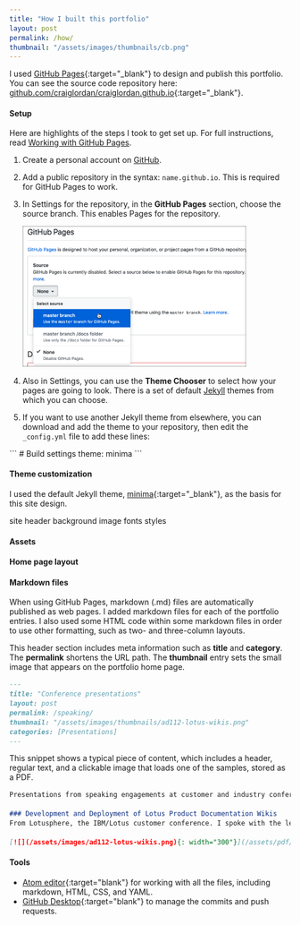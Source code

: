 ```yaml
---
title: "How I built this portfolio"
layout: post
permalink: /how/
thumbnail: "/assets/images/thumbnails/cb.png"
---
```

I used [GitHub Pages](https://pages.github.com/){:target="_blank"} to design and publish this portfolio. You can see the source code repository here: [github.com/craiglordan/craiglordan.github.io](https://github.com/craiglordan/craiglordan.github.io){:target="_blank"}.

#### Setup
Here are highlights of the steps I took to get set up. For full instructions, read [Working with GitHub Pages](https://help.github.com/en/github/working-with-github-pages).
<ol>
<li><p>Create a personal account on <a href="https://github.com/" target="_blank">GitHub</a>.</p></li>
<li><p>Add a public repository in the syntax: <code class="language-plaintext highlighter-rouge">name.github.io</code>. This is required for GitHub Pages to work.</p></li>
<li><p>In Settings for the repository, in the <b>GitHub Pages</b> section, choose the source branch. This enables Pages for the repository.</p>
<p><img src="/assets/images/gh-settings.png" width="400"></p></li>
<li><p>Also in Settings, you can use the <b>Theme Chooser</b> to select how your pages are going to look. There is a set of default <a href="https://jekyllrb.com/" target="_blank">Jekyll</a> themes from which you can choose.</p></li>
<li><p>If you want to use another Jekyll theme from elsewhere, you can download and add the theme to your repository, then edit the <code class="language-plaintext highlighter-rouge">_config.yml</code> file to add these lines:</p>
</li>
</ol>
```
# Build settings
theme: minima
```

#### Theme customization
I used the default Jekyll theme, [minima](https://github.com/jekyll/minima){:target="_blank"}, as the basis for this site design.


site header
background image
fonts
styles

#### Assets


#### Home page layout



#### Markdown files
When using GitHub Pages, markdown (.md) files are automatically published as web pages. I added markdown files for each of the portfolio entries. I also used some HTML code within some markdown files in order to use other formatting, such as two- and three-column layouts.

This header section includes meta information such as **title** and **category**. The **permalink** shortens the URL path. The **thumbnail** entry sets the small image that appears on the portfolio home page.
```markdown
---
title: "Conference presentations"
layout: post
permalink: /speaking/
thumbnail: "/assets/images/thumbnails/ad112-lotus-wikis.png"
categories: [Presentations]
---
```

This snippet shows a typical piece of content, which includes a header, regular text, and a clickable image that loads one of the samples, stored as a PDF.

```markdown
Presentations from speaking engagements at customer and industry conferences.

### Development and Deployment of Lotus Product Documentation Wikis
From Lotusphere, the IBM/Lotus customer conference. I spoke with the lead developer from our team about our project to design, develop, and deploy editable wikis for product documentation, using our own Lotus Domino technology.

[![](/assets/images/ad112-lotus-wikis.png){: width="300"}](/assets/pdf/ad112-lotus-wikis.pdf){:target="_blank"}
```




#### Tools
- [Atom editor](https://atom.io/){:target="blank"} for working with all the files, including markdown, HTML, CSS, and YAML.
- [GitHub Desktop](https://desktop.github.com/){:target="blank"} to manage the commits and push requests.
